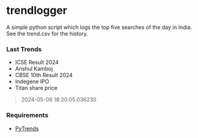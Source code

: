 # trendlogger
A simple python script which logs the top five searches of the day in India.<br>See the trend.csv for the history.<br>

<!-- Last Trends -->
### Last Trends
* ICSE Result 2024
* Anshul Kamboj
* CBSE 10th Result 2024
* Indegene IPO
* Titan share price
> 2024-05-06 18:20:05.036230

<!-- Requirements -->
### Requirements
* [PyTrends](https://github.com/dreyco676/pytrends)
